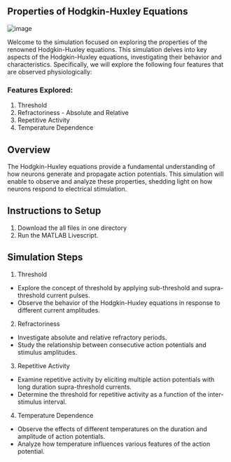 ## Properties of Hodgkin-Huxley Equations
![image](https://github.com/deepdewdeep/Analysing-and-Modeling-Physiological-Systems/assets/56537975/6e39eb0f-09fe-49c5-9c3e-5f10a27994d2)

Welcome to the simulation focused on exploring the properties of the renowned Hodgkin-Huxley equations. This simulation delves into key aspects of the Hodgkin-Huxley equations, investigating their behavior and characteristics. Specifically, we will explore the following four features that are observed physiologically:

### Features Explored:

 1. Threshold
 2. Refractoriness - Absolute and Relative
 3. Repetitive Activity
 4. Temperature Dependence

## Overview
The Hodgkin-Huxley equations provide a fundamental understanding of how neurons generate and propagate action potentials. This simulation will enable to observe and analyze these properties, shedding light on how neurons respond to electrical stimulation.

## Instructions to Setup
1. Download the all files in one directory
2. Run the MATLAB Livescript.

## Simulation Steps
1. Threshold
- Explore the concept of threshold by applying sub-threshold and supra-threshold current pulses.
- Observe the behavior of the Hodgkin-Huxley equations in response to different current amplitudes.
2. Refractoriness
- Investigate absolute and relative refractory periods.
- Study the relationship between consecutive action potentials and stimulus amplitudes.
3. Repetitive Activity
- Examine repetitive activity by eliciting multiple action potentials with long duration supra-threshold currents.
- Determine the threshold for repetitive activity as a function of the inter-stimulus interval.
4. Temperature Dependence
- Observe the effects of different temperatures on the duration and amplitude of action potentials.
- Analyze how temperature influences various features of the action potential.

